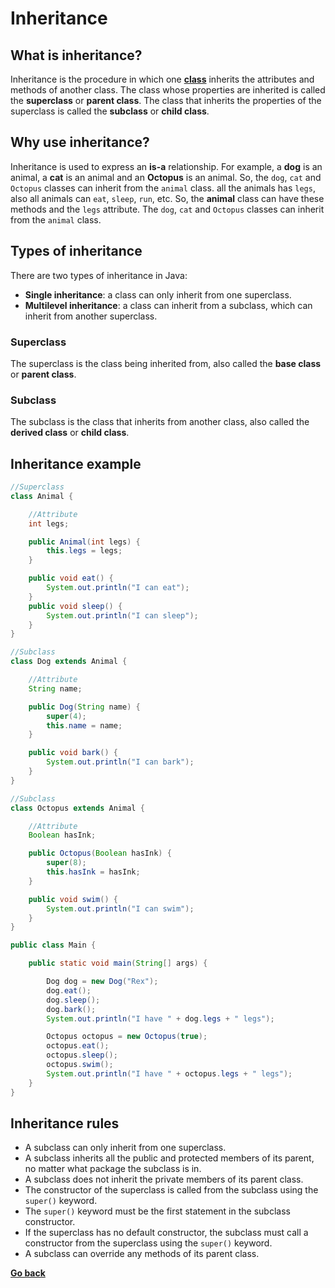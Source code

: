 
# Inheritance

## What is inheritance?

Inheritance is the procedure in which one [**class**](Class.md) inherits the attributes and methods of another class. The class whose properties are inherited is called the **superclass** or **parent class**. The class that inherits the properties of the superclass is called the **subclass** or **child class**.

## Why use inheritance?

Inheritance is used to express an **is-a** relationship. For example, a **dog** is an animal, a **cat** is an animal and an **Octopus** is an animal. So, the `dog`, `cat` and `Octopus` classes can inherit from the `animal` class.
all the animals has `legs`, also all animals can `eat`, `sleep`, `run`, etc. So, the **animal** class can have these methods and the `legs` attribute. The `dog`, `cat` and `Octopus` classes can inherit from the `animal` class.

## Types of inheritance

There are two types of inheritance in Java:

* **Single inheritance**: a class can only inherit from one superclass.
* **Multilevel inheritance**: a class can inherit from a subclass, which can inherit from another superclass.

### Superclass

The superclass is the class being inherited from, also called the **base class** or **parent class**.

### Subclass

The subclass is the class that inherits from another class, also called the **derived class** or **child class**.

## Inheritance example

```java
//Superclass
class Animal {

    //Attribute
    int legs;

    public Animal(int legs) {
        this.legs = legs;
    }

    public void eat() {
        System.out.println("I can eat");
    }
    public void sleep() {
        System.out.println("I can sleep");
    }
}

//Subclass
class Dog extends Animal {

    //Attribute
    String name;

    public Dog(String name) {
        super(4);
        this.name = name;
    }

    public void bark() {
        System.out.println("I can bark");
    }
}

//Subclass
class Octopus extends Animal {

    //Attribute
    Boolean hasInk;

    public Octopus(Boolean hasInk) {
        super(8);
        this.hasInk = hasInk;
    }

    public void swim() {
        System.out.println("I can swim");
    }
}

public class Main {

    public static void main(String[] args) {

        Dog dog = new Dog("Rex");
        dog.eat();
        dog.sleep();
        dog.bark();
        System.out.println("I have " + dog.legs + " legs");

        Octopus octopus = new Octopus(true);
        octopus.eat();
        octopus.sleep();
        octopus.swim();
        System.out.println("I have " + octopus.legs + " legs");
    }
}
```

## Inheritance rules

* A subclass can only inherit from one superclass.
* A subclass inherits all the public and protected members of its parent, no matter what package the subclass is in.
* A subclass does not inherit the private members of its parent class.
* The constructor of the superclass is called from the subclass using the `super()` keyword.
* The `super()` keyword must be the first statement in the subclass constructor.
* If the superclass has no default constructor, the subclass must call a constructor from the superclass using the `super()` keyword.
* A subclass can override any methods of its parent class.

[**Go back**](Overview.md#oop)